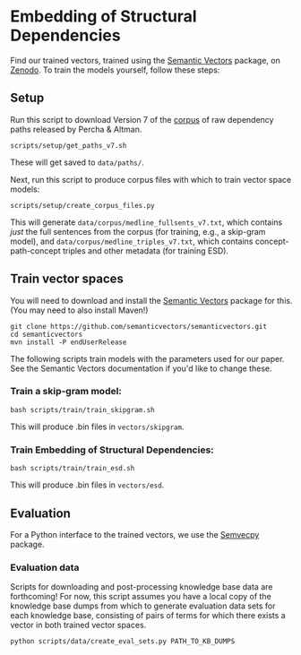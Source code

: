 # Embedding of Structural Dependencies


Find our trained vectors, trained using the [Semantic Vectors](https://github.com/semanticvectors/semanticvectors) package, on [Zenodo](https://zenodo.org/record/3832324). To train the models yourself, follow these steps:

## Setup

Run this script to download Version 7 of the [corpus](https://zenodo.org/record/3459420#.XxDtIZNKiRs) of raw dependency paths released by Percha & Altman. 

```
scripts/setup/get_paths_v7.sh
```
These will get saved to `data/paths/`.

Next, run this script to produce corpus files with which to train vector space models:

```
scripts/setup/create_corpus_files.py
```

This will generate `data/corpus/medline_fullsents_v7.txt`, which contains *just* the full sentences from the corpus (for training, e.g., a skip-gram model), and `data/corpus/medline_triples_v7.txt`, which contains concept-path-concept triples and other metadata (for training ESD). 

## Train vector spaces

You will need to download and install the [Semantic Vectors](https://github.com/semanticvectors/semanticvectors) package for this. 
(You may need to also install Maven!)

```
git clone https://github.com/semanticvectors/semanticvectors.git
cd semanticvectors
mvn install -P endUserRelease
```

The following scripts train models with the parameters used for our paper. See the Semantic Vectors documentation if you'd like to change these.

### Train a skip-gram model:

```
bash scripts/train/train_skipgram.sh
```

This will produce .bin files in `vectors/skipgram`.

### Train Embedding of Structural Dependencies:

```
bash scripts/train/train_esd.sh
```

This will produce .bin files in `vectors/esd`.

## Evaluation

For a Python interface to the trained vectors, we use the [Semvecpy](https://github.com/semanticvectors/semvecpy) package. 

### Evaluation data

Scripts for downloading and post-processing knowledge base data are forthcoming!
For now, this script assumes you have a local copy of the knowledge base dumps 
from which to generate evaluation data sets for each knowledge base, consisting 
of pairs of terms for which there exists a vector in both trained vector spaces. 

```
python scripts/data/create_eval_sets.py PATH_TO_KB_DUMPS
``` 
